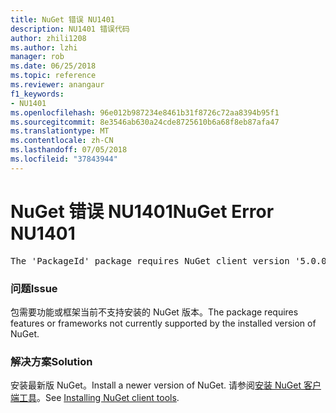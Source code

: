 ```yaml
---
title: NuGet 错误 NU1401
description: NU1401 错误代码
author: zhili1208
ms.author: lzhi
manager: rob
ms.date: 06/25/2018
ms.topic: reference
ms.reviewer: anangaur
f1_keywords:
- NU1401
ms.openlocfilehash: 96e012b987234e8461b31f8726c72aa8394b95f1
ms.sourcegitcommit: 8e3546ab630a24cde8725610b6a68f8eb87afa47
ms.translationtype: MT
ms.contentlocale: zh-CN
ms.lasthandoff: 07/05/2018
ms.locfileid: "37843944"
---
```

# <a name="nuget-error-nu1401"></a><span data-ttu-id="715e2-103">NuGet 错误 NU1401</span><span class="sxs-lookup"><span data-stu-id="715e2-103">NuGet Error NU1401</span></span>

<pre>The 'PackageId' package requires NuGet client version '5.0.0' or above, but the current NuGet version is '4.3.0'.</pre>

### <a name="issue"></a><span data-ttu-id="715e2-104">问题</span><span class="sxs-lookup"><span data-stu-id="715e2-104">Issue</span></span>
<span data-ttu-id="715e2-105">包需要功能或框架当前不支持安装的 NuGet 版本。</span><span class="sxs-lookup"><span data-stu-id="715e2-105">The package requires features or frameworks not currently supported by the installed version of NuGet.</span></span>

### <a name="solution"></a><span data-ttu-id="715e2-106">解决方案</span><span class="sxs-lookup"><span data-stu-id="715e2-106">Solution</span></span>
<span data-ttu-id="715e2-107">安装最新版 NuGet。</span><span class="sxs-lookup"><span data-stu-id="715e2-107">Install a newer version of NuGet.</span></span> <span data-ttu-id="715e2-108">请参阅[安装 NuGet 客户端工具](../../install-nuget-client-tools.md)。</span><span class="sxs-lookup"><span data-stu-id="715e2-108">See [Installing NuGet client tools](../../install-nuget-client-tools.md).</span></span>